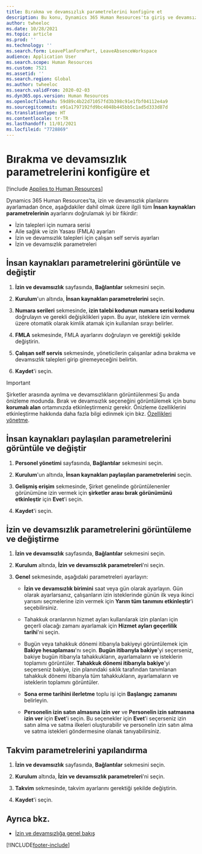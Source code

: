 ```yaml
---
title: Bırakma ve devamsızlık parametrelerini konfigüre et
description: Bu konu, Dynamics 365 Human Resources'ta giriş ve devamsızlık için insan kaynakları parametrelerinin nasıl tanımlanacağını açıklamaktadır.
author: twheeloc
ms.date: 10/28/2021
ms.topic: article
ms.prod: ''
ms.technology: ''
ms.search.form: LeavePlanFormPart, LeaveAbsenceWorkspace
audience: Application User
ms.search.scope: Human Resources
ms.custom: 7521
ms.assetid: ''
ms.search.region: Global
ms.author: twheeloc
ms.search.validFrom: 2020-02-03
ms.dyn365.ops.version: Human Resources
ms.openlocfilehash: 59d89c4b22d71057fd3b398c91e1fbf04112e4a9
ms.sourcegitcommit: e91a1797192fd9bc4048b445bb5c1ad5d333d87d
ms.translationtype: HT
ms.contentlocale: tr-TR
ms.lasthandoff: 11/01/2021
ms.locfileid: "7728869"
---
```

# <a name="configure-leave-and-absence-parameters"></a>Bırakma ve devamsızlık parametrelerini konfigüre et

[!include [Applies to Human Resources](../includes/applies-to-hr.md)]

Dynamics 365 Human Resources'ta, izin ve devamsızlık planlarını ayarlamadan önce, aşağıdakiler dahil olmak üzere ilgili tüm **İnsan kaynakları parametrelerinin** ayarlarını doğrulamak iyi bir fikirdir:

- İzin talepleri için numara serisi
- Aile sağlık ve izin Yasası (FMLA) ayarları
- İzin ve devamsızlık talepleri için çalışan self servis ayarları
- İzin ve devamsızlık parametreleri

## <a name="view-and-change-human-resources-parameters"></a>İnsan kaynakları parametrelerini görüntüle ve değiştir

1. **İzin ve devamsızlık** sayfasında, **Bağlantılar** sekmesini seçin.

2. **Kurulum**'un altında, **İnsan kaynakları parametrelerini** seçin.

3. **Numara serileri** sekmesinde, **izin talebi kodunun** **numara serisi kodunu** doğrulayın ve gerekli değişiklikleri yapın. Bu ayar, isteklere izin vermek üzere otomatik olarak kimlik atamak için kullanılan sırayı belirler.

4. **FMLA** sekmesinde, FMLA ayarlarını doğrulayın ve gerektiği şekilde değiştirin.

5. **Çalışan self servis** sekmesinde, yöneticilerin çalışanlar adına bırakma ve devamsızlık talepleri girip giremeyeceğini belirtin.

7. **Kaydet**'i seçin.

>[!IMPORTANT]
>Şirketler arasında ayrılma ve devamsızlıkların görüntülenmesi Şu anda önizleme modunda. Bırak ve devamsızlık seçeneğini görüntülemek için bunu **korumalı alan** ortamınızda etkinleştirmeniz gerekir. Önizleme özelliklerini etkinleştirme hakkında daha fazla bilgi edinmek için bkz. [Özellikleri yönetme](hr-admin-manage-features.md).

## <a name="view-and-change-human-resources-shared-parameters"></a>İnsan kaynakları paylaşılan parametrelerini görüntüle ve değiştir

1. **Personel yönetimi** sayfasında, **Bağlantılar** sekmesini seçin.

2. **Kurulum**'un altında, **İnsan kaynakları paylaşılan parametrelerini** seçin.

3. **Gelişmiş erişim** sekmesinde, Şirket genelinde görüntülenenler görünümüne izin vermek için **şirketler arası bırak görünümünü etkinleştir** için **Evet**'i seçin.

4. **Kaydet**'i seçin.

## <a name="view-and-change-leave-and-absence-parameters"></a>İzin ve devamsızlık parametrelerini görüntüleme ve değiştirme

1. **İzin ve devamsızlık** sayfasında, **Bağlantılar** sekmesini seçin.

2. **Kurulum** altında, **İzin ve devamsızlık parametreleri**'ni seçin.

3. **Genel** sekmesinde, aşağıdaki parametreleri ayarlayın:
 
    - **İzin ve devamsızlık birimini** saat veya gün olarak ayarlayın. Gün olarak ayarlarsanız, çalışanların izin isteklerinde günün ilk veya ikinci yarısını seçmelerine izin vermek için **Yarım tüm tanımını etkinleştir**'i seçebilirsiniz. 

    - Tahakkuk oranlarının hizmet ayları kullanılarak izin planları için geçerli olacağı zamanı ayarlamak için **Hizmet ayları geçerlilik tarihi**'ni seçin.

    - Bugün veya tahakkuk dönemi itibarıyla bakiyeyi görüntülemek için **Bakiye hesaplaması**'nı seçin. **Bugün itibarıyla bakiye**'yi seçerseniz, bakiye bugün itibarıyla tahakkukların, ayarlamaların ve isteklerin toplamını görüntüler. **Tahakkuk dönemi itibarıyla bakiye**'yi seçerseniz bakiye, izin planındaki sıklık tarafından tanımlanan tahakkuk dönemi itibarıyla tüm tahakkukların, ayarlamaların ve isteklerin toplamını görüntüler. 

    - **Sona erme tarihini ilerletme** toplu işi için **Başlangıç zamanını** belirleyin.  
    
    - **Personelin izin satın almasına izin ver** ve **Personelin izin satmasına izin ver** için **Evet**'i seçin. Bu seçenekler için **Evet**'i seçerseniz izin satın alma ve satma ilkeleri oluşturabilir ve personelin izin satın alma ve satma istekleri göndermesine olanak tanıyabilirsiniz.

## <a name="configure-calendar-parameters"></a>Takvim parametrelerini yapılandırma

1. **İzin ve devamsızlık** sayfasında, **Bağlantılar** sekmesini seçin.

2. **Kurulum** altında, **İzin ve devamsızlık parametreleri**'ni seçin.

3. **Takvim** sekmesinde, takvim ayarlarını gerektiği şekilde değiştirin.

4. **Kaydet**'i seçin.

## <a name="see-also"></a>Ayrıca bkz.

- [İzin ve devamsızlığa genel bakış](hr-leave-and-absence-overview.md)


[!INCLUDE[footer-include](../includes/footer-banner.md)]
